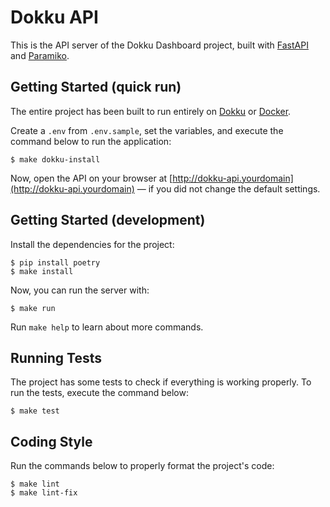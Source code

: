 # Dokku API
This is the API server of the Dokku Dashboard project, built with [FastAPI](https://fastapi.tiangolo.com/) and [Paramiko](https://www.paramiko.org/).

## Getting Started (quick run)
The entire project has been built to run entirely on [Dokku](https://dokku.com/) or [Docker](https://www.docker.com/).

Create a `.env` from `.env.sample`, set the variables, and execute the command below to run the application:
```
$ make dokku-install
```
Now, open the API on your browser at [http://dokku-api.yourdomain](http://dokku-api.yourdomain) — if you did not change the default settings.

## Getting Started (development)
Install the dependencies for the project:
```
$ pip install poetry
$ make install
```

Now, you can run the server with:
```
$ make run
```

Run `make help` to learn about more commands. 

## Running Tests
The project has some tests to check if everything is working properly. To run the tests, execute the command below:
```
$ make test
```

## Coding Style
Run the commands below to properly format the project's code:
```
$ make lint
$ make lint-fix
```
